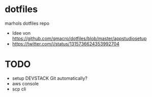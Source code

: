 # dotfiles
marhols dotfiles repo

+ Idee von https://github.com/qmacro/dotfiles/blob/master/appstudiosetup
+ https://twitter.com/i/status/1315736624353992704

# TODO
+ setup DEVSTACK Git automatically?
+ aws console
+ scp cli

